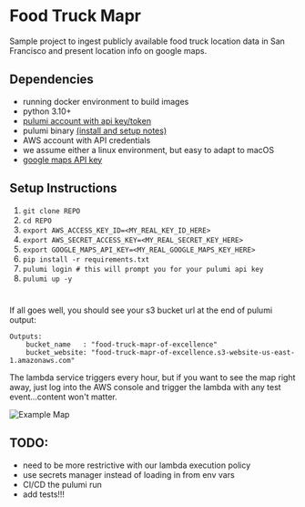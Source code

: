 
# Food Truck Mapr

Sample project to ingest publicly available food truck location data in San Francisco and present location info on google maps.


## Dependencies

- running docker environment to build images
- python 3.10+
- [pulumi account with api key/token](https://www.pulumi.com/docs/pulumi-cloud/accounts/)
- pulumi binary [(install and setup notes)](https://www.pulumi.com/docs/install/)
- AWS account with API credentials
- we assume either a linux environment, but easy to adapt to macOS
- [google maps API key](https://developers.google.com/maps/documentation/javascript/get-api-key#create-api-keys)

## Setup Instructions

1) `git clone REPO`
2) `cd REPO`
3) `export AWS_ACCESS_KEY_ID=<MY_REAL_KEY_ID_HERE>`
4) `export AWS_SECRET_ACCESS_KEY=<MY_REAL_SECRET_KEY_HERE>`
5) `export GOOGLE_MAPS_API_KEY=<MY_REAL_GOOGLE_MAPS_KEY_HERE>`
6) `pip install -r requirements.txt`
7) `pulumi login # this will prompt you for your pulumi api key`
8) `pulumi up -y`

#

If all goes well, you should see your s3 bucket url at the end of pulumi output:
```
Outputs:
    bucket_name   : "food-truck-mapr-of-excellence"
    bucket_website: "food-truck-mapr-of-excellence.s3-website-us-east-1.amazonaws.com"
```
The lambda service triggers every hour, but if you want to see the map right away, just log into the AWS console and trigger the lambda with any test event...content won't matter.

![Example Map](https://pasteboard.co/N21vPz4qN4eL.png)

## TODO:
- need to be more restrictive with our lambda execution policy
- use secrets manager instead of loading in from env vars
- CI/CD the pulumi run
- add tests!!!



